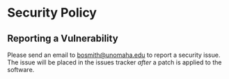 # Security Policy

## Reporting a Vulnerability

Please send an email to bosmith@unomaha.edu to report a security issue.  The 
issue will be placed in the issues tracker *after* a patch is applied to the 
software.
